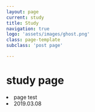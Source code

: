 ```yaml
---
layout: page
current: study
title: Study
navigation: true
logo: 'assets/images/ghost.png'
class: page-template
subclass: 'post page'

---
```


<h1>study page </h1>
<li>page test</li>
<li>2019.03.08</li>


